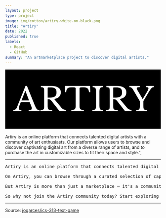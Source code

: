 ```yaml
---
layout: project
type: project
image: img/cotton/artiry-white-on-black.png
title: "Artiry"
date: 2022
published: true
labels:
  - React
  - GitHub
summary: "An artmarketplace project to discover digital artists."
---
```


<img class="img-fluid" src="../img/cotton/artiry-white-on-black.png">

Artiry is an online platform that connects talented digital artists with a community of art enthusiasts. Our platform allows users to browse and discover captivating digital art from a diverse range of artists, and to purchase the art in customizable sizes to fit their space and style.",

<hr>

<pre>
Artiry is an online platform that connects talented digital artists with art enthusiasts from all over the world. Our mission is to make it easy for everyone to discover and purchase stunning digital art, no matter where they are.

On Artiry, you can browse through a curated selection of captivating digital art from a variety of artists. Whether you're looking for abstract designs, beautiful landscapes, or detailed illustrations, you're sure to find something that catches your eye. And because each piece is available in customizable sizes, you can choose the perfect size to fit your space.

But Artiry is more than just a marketplace – it's a community. Our platform allows artists to showcase their work and engage with fans, while art lovers can share their favorite pieces and connect with other like-minded individuals. We believe that art has the power to bring people together, and we're excited to help create those connections.

So why not join the Artiry community today? Start exploring our collection and discover your next favorite piece of digital art.
</pre>

<hr>

Source: <a href="https://github.com/jogarces/ics-313-text-game"><i class="large github icon "></i>jogarces/ics-313-text-game</a>
